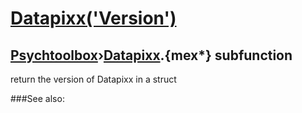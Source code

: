 # [Datapixx('Version')](Datapixx-Version) 
## [Psychtoolbox](Pyschtoolbox)&#8250;[Datapixx](Datapixx).{mex*} subfunction


return the version of Datapixx in a struct  


###See also:

